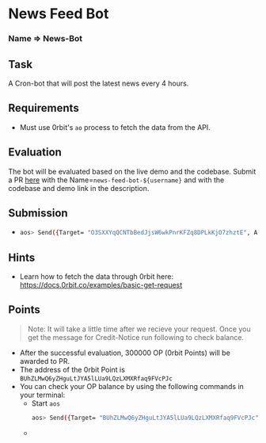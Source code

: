 # News Feed Bot

### Name => News-Bot

## Task
A Cron-bot that will post the latest news every 4 hours.

## Requirements
- Must use 0rbit's `ao` process to fetch the data from the API.

## Evaluation
The bot will be evaluated based on the live demo and the codebase. Submit a PR [here](https://github.com/0rbit-co/quest) with the Name=`news-feed-bot-${username}` and with the codebase and demo link in the description.


## Submission
- ```bash
  aos> Send({Target= "O3SXXYqQCNTbBedJjsW6wkPnrKFZq8DPLkKjO7zhztE", Action = "Claim", Quest = "News-Bot", User = <username>})
  ```
  
## Hints
- Learn how to fetch the data through 0rbit here: https://docs.0rbit.co/examples/basic-get-request

## Points
> Note: It will take a little time after we recieve your request. Once you get the message for Credit-Notice run following to check balance.
- After the successful evaluation, 300000 OP (0rbit Points) will be awarded to PR.
- The address of the 0rbit Point is `BUhZLMwQ6yZHguLtJYA5lLUa9LQzLXMXRfaq9FVcPJc`
- You can check your OP balance by using the following commands in your terminal:
    - Start `aos`
        ```bash
        aos> Send({Target= "BUhZLMwQ6yZHguLtJYA5lLUa9LQzLXMXRfaq9FVcPJc", Action = "Balance"})
        ```
    - 


